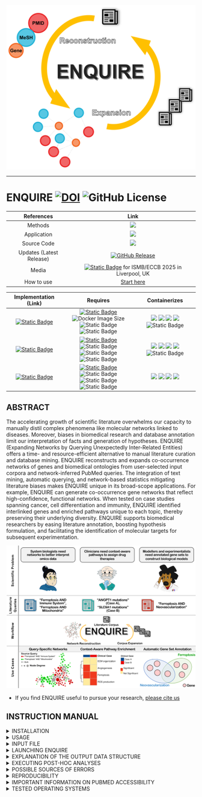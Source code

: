 <p align="center">
	<img src="https://github.com/Muszeb/ENQUIRE/blob/ENQUIRE-Docker/ENQUIRE_2025_LOGO_github.png" alt="drawing" width="800"/>
</p>

---

# ENQUIRE [![DOI](https://zenodo.org/badge/DOI/10.5281/zenodo.12734778.svg)](https://doi.org/10.5281/zenodo.12734778) ![GitHub License](https://img.shields.io/github/license/Muszeb/ENQUIRE)

[//]: # "<table>"
[//]: # "<tr><th> References </th><th> Distribution </th></tr>"
[//]: # "<tr><td>"

| References | Link |
| :---: | :---: |
| Methods | [<img src="https://upload.wikimedia.org/wikipedia/commons/7/77/Open_Access_logo_PLoS_transparent.svg" width="20"/>](https://doi.org/10.1371/journal.pcbi.1012745) | 
| Application | [<img src="https://upload.wikimedia.org/wikipedia/commons/7/77/Open_Access_logo_PLoS_transparent.svg" width="20"/>](https://doi.org/10.1038/s41598-025-11944-5) |  
| Source Code | [<img src="https://upload.wikimedia.org/wikipedia/commons/thumb/d/df/Figshare_logo.svg/2560px-Figshare_logo.svg.png" width="100"/>](https://doi.org/10.1371/journal.pcbi.1012745.s001) | 
| Updates (Latest Release) | [![GitHub Release](https://img.shields.io/github/v/release/muszeb/enquire?label=%20)](https://github.com/Muszeb/ENQUIRE/releases/latest) |
| Media | [![Static Badge](https://img.shields.io/badge/https%3A%2F%2Fimg.shields.io%2Fbadge%2F-Flash_Talk-white?style=plastic&logo=youtube&logoColor=red&logoSize=auto&label=%20&labelColor=white&color=white)](https://www.youtube.com/watch?v=APwoza1JZNY) for ISMB/ECCB 2025 in Liverpool, UK |
| How to use | [Start here](#instruction-manual) |

[//]: # "</td><td>"

| Implementation (<span id="Link">Link</span>) | Requires | Containerizes |
| :---: | :---: | :---: |
| [![Static Badge](https://img.shields.io/badge/https%3A%2F%2Fimg.shields.io%2Fbadge%2FDocker-latest-white?logo=Docker&logoColor=FFFFFF&label=Docker&labelColor=42a4f5)](https://hub.docker.com/r/muszeb/enquire) | [![Static Badge](https://img.shields.io/badge/OS-Docker--supported_platforms-azure?labelColor=gray?logoSize=auto)](https://docs.docker.com/engine/install/) <br> ![Docker Image Size](https://img.shields.io/docker/image-size/muszeb/enquire) ![Static Badge](https://img.shields.io/badge/RAM-%E2%89%A58GB-maroon?labelColor=gray?logoSize=auto) <br> ![Static Badge](https://img.shields.io/badge/GPU_acceleration-No-FFFF66?labelColor=gray?logoSize=auto) | <img src="https://upload.wikimedia.org/wikipedia/commons/thumb/6/66/Openlogo-debianV2.svg/1200px-Openlogo-debianV2.svg.png" width="19"/> <img src="https://upload.wikimedia.org/wikipedia/commons/thumb/4/4b/Bash_Logo_Colored.svg/512px-Bash_Logo_Colored.svg.png?20180723054350" width="21"/> <img src="https://upload.wikimedia.org/wikipedia/commons/thumb/c/c3/Python-logo-notext.svg/1200px-Python-logo-notext.svg.png" width="20"/> <img src="https://upload.wikimedia.org/wikipedia/commons/thumb/1/1b/R_logo.svg/724px-R_logo.svg.png?20240131042527" width="23"/> ![Static Badge](https://img.shields.io/badge/_-_-green?style=plastic&logo=Neo4j&logoColor=white&logoSize=auto) |
| [![Static Badge](https://img.shields.io/badge/https%3A%2F%2Fimg.shields.io%2Fbadge%2FApptainer-latest-white?logo=Figshare&logoColor=FFFFFF&label=Apptainer&labelColor=CC7700&color=FFFFFF?logoSize=auto)](https://doi.org/10.6084/m9.figshare.29357207.v2) | [![Static Badge](https://img.shields.io/badge/OS-Linux_and_Linux--VM-azure?labelColor=gray?logoSize=auto)](https://apptainer.org/docs/admin/main/installation.html) <br> ![Static Badge](https://img.shields.io/badge/image_size-2_GiB-orange?logoSize=auto) ![Static Badge](https://img.shields.io/badge/RAM-%E2%89%A58GB-maroon?labelColor=gray?logoSize=auto) <br> ![Static Badge](https://img.shields.io/badge/GPU_acceleration-No-FFFF66?labelColor=gray) | <img src="https://upload.wikimedia.org/wikipedia/commons/thumb/6/66/Openlogo-debianV2.svg/1200px-Openlogo-debianV2.svg.png" width="19"/> <img src="https://upload.wikimedia.org/wikipedia/commons/thumb/4/4b/Bash_Logo_Colored.svg/512px-Bash_Logo_Colored.svg.png?20180723054350" width="21"/> <img src="https://upload.wikimedia.org/wikipedia/commons/thumb/c/c3/Python-logo-notext.svg/1200px-Python-logo-notext.svg.png" width="20"/> <img src="https://upload.wikimedia.org/wikipedia/commons/thumb/1/1b/R_logo.svg/724px-R_logo.svg.png?20240131042527" width="23"/> ![Static Badge](https://img.shields.io/badge/_-_-green?style=plastic&logo=Neo4j&logoColor=white&logoSize=auto) |
| [![Static Badge](https://img.shields.io/badge/https%3A%2F%2Fimg.shields.io%2Fbadge%2FApptainer-original-white?logo=Figshare&logoColor=FFFFFF&label=Apptainer&labelColor=CC7700&color=FFFFFF)](https://doi.org/10.6084/m9.figshare.24434845.v10) | [![Static Badge](https://img.shields.io/badge/OS-Linux_and_Linux--VM-azure?labelColor=gray)](https://apptainer.org/docs/admin/main/installation.html) <br> ![Static Badge](https://img.shields.io/badge/image_size-1.4_GiB-orange) ![Static Badge](https://img.shields.io/badge/RAM-%E2%89%A58GB-maroon?labelColor=gray) <br> ![Static Badge](https://img.shields.io/badge/GPU_acceleration-No-FFFF66?labelColor=gray) | <img src="https://upload.wikimedia.org/wikipedia/commons/thumb/6/66/Openlogo-debianV2.svg/1200px-Openlogo-debianV2.svg.png" width="19"/> <img src="https://upload.wikimedia.org/wikipedia/commons/thumb/4/4b/Bash_Logo_Colored.svg/512px-Bash_Logo_Colored.svg.png?20180723054350" width="21"/> <img src="https://upload.wikimedia.org/wikipedia/commons/thumb/c/c3/Python-logo-notext.svg/1200px-Python-logo-notext.svg.png" width="20"/> <img src="https://upload.wikimedia.org/wikipedia/commons/thumb/1/1b/R_logo.svg/724px-R_logo.svg.png?20240131042527" width="23"/> |

[//]: # "</td></tr> </table>"

## ABSTRACT
The accelerating growth of scientific literature overwhelms our capacity to manually distil complex phenomena like molecular networks linked to diseases. Moreover, biases in biomedical research and database annotation limit our interpretation of facts and generation of hypotheses. ENQUIRE (Expanding Networks by Querying Unexpectedly Inter-Related Entities) offers a time- and resource-efficient alternative to manual literature curation and database mining. ENQUIRE reconstructs and expands co-occurrence networks of genes and biomedical ontologies from user-selected input corpora and network-inferred PubMed queries. The integration of text mining, automatic querying, and network-based statistics mitigating literature biases makes ENQUIRE unique in its broad-scope applications. For example, ENQUIRE can generate co-occurrence gene networks that reflect high-confidence, functional networks. When tested on case studies spanning cancer, cell differentiation and immunity, ENQUIRE identified interlinked genes and enriched pathways unique to each topic, thereby preserving their underlying diversity. ENQUIRE supports biomedical researchers by easing literature annotation, boosting hypothesis formulation, and facilitating the identification of molecular targets for subsequent experimentation.

<p align="center">
	<img src="https://github.com/Muszeb/ENQUIRE/blob/main/ENQUIRE_graphical_abstract.png" alt="drawing" width="800"/>
</p>

- If you find ENQUIRE useful to pursue your research, [please cite us](https://www.biorxiv.org/content/10.1101/2023.09.10.556351v1)

## INSTRUCTION MANUAL

<details><summary>INSTALLATION</summary> 

ENQUIRE can currently be run on LINUX systems and LINUX virtual machines using [Apptainer/Singularity](https://apptainer.org/docs/user/latest/introduction.html) and on Linux, MacOS, and Windows using [Docker](https://www.docker.com/). Please check the [implementation table](#Link) for the latest available images and requirements. The information details below refer to the original image size provided alongside ENQUIRE's original publication. 

If you would rather use Docker instead of Singularity, please follow the dedicated README available [here](https://github.com/Muszeb/ENQUIRE/tree/ENQUIRE-Docker).
If you want to use ENQUIRE with Apptainer/Singularity, please install the latter following the steps for [Linux](https://apptainer.org/docs/admin/main/installation.html#install-from-pre-built-packages) or [Windows/Mac](https://apptainer.org/docs/admin/main/installation.html#installation-on-windows-or-mac). The file called `ENQUIRE.sif` (1.5 GB in size) is a compressed Singularity Image File (SIF) that already contains all the code, dependendencies and stable metadata needed to run ENQUIRE, so no extra installation steps are needed. We recommend adding the path to the `apptainer` executable to your `PATH` variable (e.g. by editing your `.bashrc` file). This allows to directly execute `ENQUIRE.sif` as any other executable (`./ENQUIRE.sif`).

Next, clone the repository:

```bash
git clone https://github.com/Muszeb/ENQUIRE.git
cd ENQUIRE
```

then, download the SIF image file `ENQUIRE.sif` from [FigShare](https://figshare.com/articles/software/ENQUIRE/24434845) and place it in the repository, check that the file is intact with `md5sum`, and make it executable

```
md5sum -c md5sum_ENQUIRE_sif.txt
chmod +x ENQUIRE.sif
```

You can then place the `ENQUIRE` directory or `ENQUIRE.sif` wherever you wish to, and possibly add its location to your `PATH` variable for an easier calling.

[Back to the beginning of the instruction manual](#instruction-manual)

</details>

<details><summary>USAGE</summary> 

**The exemplary code snippets assume that `apptainer` location is added to your `PATH` variable, and that you're running the commands from the `ENQUIRE` main directory (do `cd /path/to/ENQUIRE` to test them).**
Here is how you call ENQUIRE scripts using `ENQUIRE.sif`:

```bash
# assuming the `apptainer` location is in your PATH variable and you did `cd ENQUIRE` or `ENQUIRE.sif` is in your working directory
Usage: ./ENQUIRE.sif <script_name> [script_argument]
```

Where `<script_name>` is one of:

- `efetch_references.py`
- `ENQUIRE.sh`
- `context_aware_gene_sets.R`
- `context_aware_pathway_enrichment.R`

[Back to the beginning of the instruction manual](#instruction-manual)

</details>

<details><summary>INPUT FILE</summary>

A valid input file should consist of a list of PubMed Identifiers (PMIDs) stored in plain text files, one PMID per line.
The easiest way to generate a valid ENQUIRE input file is to generate a [PubMed query on the NCBI's website](https://pubmed.ncbi.nlm.nih.gov/). Use of MeSH terms and exclusion of review articles is recommended but not mandatory. Then, click on **Save**, choose **Selection: All results** and **Format: PMID**, and **Create file**: 
![Example of a PubMed Query with ENQUIRE-compliant Save options](https://github.com/Muszeb/ENQUIRE/blob/main/Example_Input_PubMed_Query.png)
Alternatively, we also offer a Python script to extract the PubMed identifiers of all papers cited in a reading of interest (e.g. a review paper of a particular topic). From the `ENQUIRE` folder and virtual environment, type on the command line:

```bash
# assuming the `apptainer` location is in your PATH variable and you did `cd ENQUIRE` or `ENQUIRE.sif` is in your working directory
./ENQUIRE.sif efetch_references.py tag ref1 ref2 ref3 ...
```
where `tag` is the name of the plain text output file, while `ref1 ref2 ref3 ...` are the PMIDs of the papers you want to extract the references from. The output will look like the example from the previous section and is therefore ready to be used as ENQUIRE input. 
**DISCLAIMER**: if the references are not annotated into the Pubmed's API, The script will silently return no match - this may go unnoticed when fetching references from multiple articles. As a rule of thumb, look for "References" in the "page navigation" menu on the Pubmed page of the article of interest to tell the web-annotation status of an article.

[Back to the beginning of the instruction manual](#instruction-manual)

</details>

<details><summary>LAUNCHING ENQUIRE</summary> 

- Before running an actual task, take a look at `ENQUIRE_methods_overview.png`: the figure briefly illustrates the main steps of the algorithm.

- In the next exemplary code snippet, we assumed you cloned this repository and `ENQUIRE` is your current working directory.

- **IMPORTANT NOTE**: it is highly recommended to get an **NCBI API_KEY** before running ENQUIRE. [Getting one is very easy](https://support.nlm.nih.gov/knowledgebase/article/KA-05317/en-us). You can then copy the API key and enter it as an environmental variable on the command line, like so: 
```bash
export NCBI_API_KEY=your_api_key_here
```
This will ensure your API KEY is passed as an environmental variable to all ENQUIRE runs within the same terminal session. 

- you can inspect the code Help section by running (from the `ENQUIRE` directory) `./ENQUIRE.sif ENQUIRE.sh -h`:
 
```
####################################################################################

Expanding Networks by Querying Unexpectedly Inter-Related Entities

####################################################################################

####################################################################################

Usage: ./ENQUIRE.sif ENQUIRE.sh [script_arguments]

Legend:	[-flag_short|--flag_long|config file variable, if available]:

[-p|--path|wd] = the path to the working directory (wd), where the output directory will be written in.
	It must be the ENQUIRE main folder, with ./code and ./input as subfolders.
	The default is the current working directory.

[-i|--input|to_py] = input.txt: a 'seed' input text file containing one PMID per line.
	It can be obtained from a PubMed querying specifying 'PMID' as the download format option.
	A minimun of 3 entries is required, but a list at least a few dozens articles is highly recommended.

[-t|--tag|tag] = A tag definining the task.
	It must be an alphanumeric string (underline_spaced_words are accepted).

[-j|--ncores|ncores] = The max number of CPU cores to be used.
	Default is 6.

[-c|--combine-set|comb] = how many k entities should be intersected to construct a query?
	3: loose searches, 4: moderate (default), 5: very strict queries.

[-r|--representativeness|thr] = representativeness threshold (%) for a subgraph to be included in the network expansion steps (default: 1 %).
	Example: if a subgraph contains nodes exclusively mentioned in 1 paper out of a total of 100, that subgraph has a 1% representativeness.

[-a|--attempts|A] = how many query attempts (i.e. k-sized graphlets) should be run to connect any two network communities?
	1: conservative, 2: moderate (default), 3: greedy.

[-k|--connectivity|K] = minimal community connectivity (K), which applies to any expansion-derived entities:
	each gene/MeSH term must be connected to at least K original communities to be incorporated in the expanded network - default: 2.

[-e|--entity|etype] = which entity type ('gene','MeSH') are you interested into? Omit or 'all' to textmine both entities.

[-f|--config] = if a config file is being used, specify its full path (e.g. input/textmining_config.txt).
	This option overwrites any parameter set by a different option.

[-w|--rscript|rscript] = path to the Rscript compiler. If using 'ENQUIRE.sif', it defaults to the containerized version of R.

[-d|--inputdata|sd] = path to the input data folder. If using 'ENQUIRE.sif', it defaults to the containerized input folder.
	WARNING: this option is still under development, to allow users to set different species targets
	and subsequently change the H.s. specific metadata.

[-m|--cellentitymodule|CELLTAGSBOOL] = Boolean, enable removing of character spans tagged as cell lines or types (e.g. 'CD8+ T-cell')?
	Default: False.

[-h|--help] = print this help message.

You might be seeing this Help because of an input error.

####################################################################################
``` 

Let's set up an example: we want to extract biomedical information from publications dealing with chemically-induced colitis in melanoma patients undergoing checkpoint-inhibitors therapy. Our ENQUIRE job might then look something like

```bash
# assuming the `apptainer` location is in your PATH variable and you did `cd ENQUIRE` or `ENQUIRE.sif` is in your working directory
./ENQUIRE.sif ENQUIRE.sh -t ICI_and_Colitis -i test_input/pmid-ICI_and_Colitis.txt
```

Where all the other parameters described in the `Help` message of `ENQUIRE.sh` are set to default values. The passing of the parameters could be easen by using the `ENQUIRE_config.txt` file that resides in the main `ENQUIRE` directory: the left hand side of each variable assignment must be kept unchanged, while the right hand side can be tweaked according to one's needs. Additional information on the parameters are given in `ENQUIRE_flowchart.png`. Then, the program can be launched by running:

```bash
# assuming the `apptainer` location is in your PATH variable and you did `cd ENQUIRE` or `ENQUIRE.sif` is in your working directory
./ENQUIRE.sif ENQUIRE.sh -f ENQUIRE_config.txt
```

[Back to the beginning of the instruction manual](#instruction-manual)

</details>

<details><summary>EXPLANATION OF THE OUTPUT DATA STRUCTURE</summary>

- Provided a recognisable `tag` has been passed to textmining algorithm, a typical output would produce a folder named `tmp-tag`, which in turn contains as many subdirectories as the number of steps/iterations performed. For example, if the algorithm performed 
    
    1. Reconstruction of a Gene/Mesh network from the original set of papers;
    2. One query expansion and network reconstruction as the Gene/Mesh network was not fully connected yet;
    3. One query expansion and network reconstruction as the gene-gene network was not fully connected yet, then stopped;

    Then there will be three subfolders, namely `tag`, `tag_subgraph_expansion1`, `tag_subgraph_expansion2`. The counter attached to folders and file names records the subsequent attempts to the expansion and reconstruction of co-occurence networks.

	![](https://github.com/Muszeb/ENQUIRE/blob/main/output_overview/main_structure.png)

   Typically, within each of these sub-folders/iterations, three pairs of edge and node tables can be found, respectively corresponding to "Complete" (Gene/Mesh), "Gene"- and "Mesh"-only networks (TSV files). These files can be easily imported in Cytoscape or similar graph visualization tools.

	![](https://github.com/Muszeb/ENQUIRE/blob/main/output_overview/node_edgetabs.png)

	Whenever it wasn't possible to obtain one or more of the aforementioned networks, the pipeline should print a message with information on the most meaningful files to look at. It is worth mentioning that the file `tag...Complete_literature_links.tsv` within each subfolder allows fast retrieval of specific edge-associated papers by means of encoded hyperlinks.

 	![](https://github.com/Muszeb/ENQUIRE/blob/main/output_overview/litlinks.png)

	The batch of queries that were tested in each iteration is stored in `tag...ordered_queries.tsv` within each respective subfolder. Additional meta-data can be explored under the `data/` subfolder. Besides node and edge tables for individual subgraphs (i.e. gene/MeSH of gene-only connected components), here you could also explore how the original co-occurrence multigraph looked like, before the network-based test statistics (`tag...edge_list_allxall.tsv`). 
	
	![](https://github.com/Muszeb/ENQUIRE/blob/main/output_overview/data.png)

    Furthemore, under `tmp-tag`, the file `source_pmids.txt` contains all the inspected articles for the given ENQUIRE job. These can also be consulted specifically for each iteration under `tmp-tag/efetch_inputs`.
   
    Please don't hesitate to contact us for any clarification on the purposes of any file.
  
- Interactive .html networks

	It is also possible to visually inspect Gene-MeSH networks and the reduced networks containing only cliques in two .html files, respectively stored within each iteration's subfolder as `tag...interactive_Gene-MeSH_Network.html` and `tag...interactive_Cliques_Network.html`.

	![](https://github.com/Muszeb/ENQUIRE/blob/main/output_overview/html.png)

[Back to the beginning of the instruction manual](#instruction-manual)

</details>

<details><summary>EXECUTING POST-HOC ANALYSES</summary> 

#### Context-aware gene set annotation 
- Run `./ENQUIRE.sif context_aware_gene_sets.R [options]` to perform automatic annotation of gene sets, using ENQUIRE-generated, Gene/MeSH edge and node tables and Fuzzy-C-Means (FCM). See the original manuscript for further information.

```
Usage: ./ENQUIRE.sif context_aware_gene_sets.R [options]

Options:
	-w PATH, --directory=PATH
		Output directory [default to current working directory]

	-e PATH, --edgetable=PATH
		Path to an ENQUIRE-generated, Gene/MeSH edge table file (required)

	-n PATH, --nodetable=PATH
		Path to an ENQUIRE-generated, Gene/MeSH node table file (required)

	-t TAG, --tag=TAG
		tag prefix for all output files (default to 'ENQUIRE')

	-o MODALITY, --modality=MODALITY
		node embedding modality used for clustering.
		Default is node2vec+ (Liu et al. 2023), using `ztPois.cdf` as weights, as implemented in https://github.com/krishnanlab/PecanPy.
		Type 'invlogweight' to reproduce the method described in ENQUIRE's original publication (Musella et al. 2025).

	--num-walks=NUMWALKS
		node2vec parameter. Number of walks per source. (default: 150)

	--walk-length=WALKLENGTH
		node2vec parameter. Length of walk per source. (default: 150)

	--n2vp=N2VP
		node2vec parameter. Return hyperparameter. (default: 1)

	--n2vq=N2VQ
		node2vec parameter. Inout hyperparameter. (default: 2)

	--window-size=WINDOWSIZE
		node2vec parameter. Context size for optimization. (default: 10)

	--dimensions=DIMENSIONS
		node2vec parameter. Number of dimensions. (default: 32)

	-d PARAMETER, --membdeg=PARAMETER
		minimal membership degree for gene-to-cluster association (default: 0.05), range [0-1]

	-r PARAMETER, --round=PARAMETER
		Should membership degrees be rounded to the first significant digit (helps the stability of the results)?
		default: True [T,F]

	-s PARAMETER, --setsize=PARAMETER
		minimal gene set size (default: 2)

	-v VARIANCE, --varthreshold=VARIANCE
		Dimensionality reduction based on the chosen proportion of Variance
		observed upon PCA-transforming the inverse-log-similarity between nodes (default: 0.99. range [0-1]).
		Set it to 1 to use untrasformed, scaled node similarities.

	-m MESH, --meshxgs=MESH
		How many MeSH terms which are closest to the cluster centroids should be used to describe a gene set? (default:3)

	-p PATH, --netpathdata=PATH
		Path to 'ENQUIRE-KNet_STRING_RefNet_Reactome_Paths.RData.gz' (required).
		If using the ENQUIRE.sif singularity image, the default path should point to the containerized copy of the file.

	-h, --help
		Show this help message and exit
```

- You can use the exemplary output files contained in `tmp-Ferroptosis_and_Immune_System` to test the script:
```bash
# assuming the `apptainer` location is in your PATH variable and you did `cd ENQUIRE` or `ENQUIRE.sif` is in your working directory
./ENQUIRE.sif context_aware_gene_sets.R -e tmp-Ferroptosis_and_Immune_System/Ferroptosis_and_Immune_System/Ferroptosis_and_Immune_System_Complete_edges_table_subgraph.tsv 
-n tmp-Ferroptosis_and_Immune_System/Ferroptosis_and_Immune_System/Ferroptosis_and_Immune_System_Complete_nodes_table_subgraph.tsv
```
The output will be saved in the default-tagged spreadsheet file `ENQUIRE_context_aware_gene_sets.xlsx` as well as a plot showing the reconstructed gene sets as a PNG image. Please note that the script might last quite long, due to the FCM algorithm.

#### Context-aware pathway enrichment analysis
- Run `./ENQUIRE.sif context_aware_pathway_enrichment.R [options]` to perform topology-based, pathway enrichment analysis using [SANTA](https://www.bioconductor.org/packages/devel/bioc/vignettes/SANTA/inst/doc/SANTA-vignette.html), Reactome *H. sapiens* pathways, and STRING's *H. sapiens*, physical PPI network, using ENQUIRE-generated, gene-gene edge table. See the original manuscript for further information.

```
Usage: Rscript code/context_aware_pathway_enrichment.R [options]

Options:
	-w PATH, --directory=PATH
		Working directory (default to current working directory)

	-o PATH, --outdirectory=PATH
		Output directory (default to current working directory, and must preexist)

	-n PATH, --netpathdata=PATH
		Path to 'ENQUIRE-KNet_STRING_RefNet_Reactome_Paths.RData.gz' (required).
		If using the ENQUIRE.sif singularity image, the default path should point to the containerized copy of the file.

	-e PATH, --edgetable=PATH
		Path to an ENQUIRE-generated, gene-gene edge table file (required).

	-c PARAMETER, --cores=PARAMETER
		max number of cores used (PSOCK parallelization) (default: 4), >1 recommended.

	-t TAG, --tag=TAG
		tag prefix (default to 'ENQUIRE').

	-s PARAMETER, --setsize=PARAMETER
		maximum Reactome pathway size (default: 100, minimum 3).

	-p PARAMETER, --permutations=PARAMETER
		number of permutations to infer KNet null distribution
		(default: 100, the higher the more accurate the test statistics).

	-f PARAMETER, --padjust=PARAMETER
		P-value adjustment method, must be one of [holm, hochberg, hommel, bonferroni, BH, BY, fdr, none].
		Default: holm.

	-q QSCORENET, --qscorenet=QSCORENET
		Do you want to save a copy of the STRING network in GRAPHML format with ENQUIRE-inferred QScores as node weights?
		default: False [T,F]

	-h, --help
		Show this help message and exit
```

- You can use the exemplary output files contained in `tmp-Ferroptosis_and_Immune_System` to test the script (we reduce the number of tested pathways with the `s` parameter to speed up the process):
```bash
# assuming the `apptainer` location is in your PATH variable and you did `cd ENQUIRE` or `ENQUIRE.sif` is in your working directory
./ENQUIRE.sif context_aware_pathway_enrichment.R -e tmp-Ferroptosis_and_Immune_System/Ferroptosis_and_Immune_System/Ferroptosis_and_Immune_System_Genes_edges_table_subgraph.tsv -s 30
```
The output will be saved in the default-tagged spreadsheet file `ENQUIRE_context_aware_pathway_enrichment.xlsx`, together with two PNG images showing the test statistics p-value distribution and the correlation between the Node score and degree. Please note that the script might take quite long to finish, and it benefits from a high performance computer, if available. 

[Back to the beginning of the instruction manual](#instruction-manual)

</details>

<details><summary> POSSIBLE SOURCES OF ERRORS </summary>

- Test the command `which apptainer`: if `apptainer` location is not in your `PATH` variable, you need to invoke it by specifying its path, that is doing `/path/to/apptainer run /path/to/ENQUIRE.sif ...` instead of `./path/to/ENQUIRE.sif ...`

- Test the command `awk '/MemAvailable/ {print $2}' /proc/meminfo` on your command line: this is the way ENQUIRE checks the available RAM on Linux systems, in order to avoid overflows.  Make sure `awk` is installed on your system. If you witness a non-awk related issue, contact us with information on your system and possible solutions to alternatively track the available memory on your OS.

- When computing large networks, an error related to the default `Stack Size` can potentially appear, especially when running R scripts, such as `Error: C stack usage is too close to the limit`. In this case, one shall set a higher stacksize to allow the script to complete, via 

    ```
    ulimit -s N 
    ```    
    Where `N` shall be a size expressed in Kb to set as the maximum stack size. You could first check the number returned by `Cstack_info()` in an active R shell. You can read more about the issue [here](https://stackoverflow.com/questions/14719349/error-c-stack-usage-is-too-close-to-the-limit) and [here](https://rdrr.io/r/base/Cstack_info.html).

- If you get a `curl`-related error of the form 
```bash
HTTP/1.1 400 Bad Request
 WARNING:  FAILURE ( Thu Feb 15 10:24:24 AM CET 2024 )
```

It means that NCBI is not willing to process your request. Sometimes, this can be due to a server hiccup, but most times using an API KEY fixes the issue. [Getting one is very easy](https://support.nlm.nih.gov/knowledgebase/article/KA-05317/en-us). You can then copy the API key and enter it as an environmental variable on the command line, like so: 
```bash
export NCBI_API_KEY=your_api_key_here
```
This will ensure your API KEY is passed as an environmental variable to all ENQUIRE runs within the same terminal session. 

</details>

<details><summary> REPRODUCIBILITY </summary>

Two identical runs of ENQUIRE should produce identical co-occurrence networks and query formulations, as long as NCBI made no updates on the MeSH indexing of PubMed articles involved during the time that separates the two runs. In that case, the later run should produce queries that are supersets of the earlier one.
The exemplary output directory `tmp-Ferroptosis_and_Immune_System` was generated between 10.10.23 and 11.10.23 and has been used to generate the results illustrated in the ENQUIRE manuscript. The output was found to be reproducible on 3 different Linux Machines (2 Ubuntu and 1 ARCH-LINUX distributions).
The use of a containerized image (the SIF file) should guarantee the reproducibility irrespective of the host operating system. While several other tests on different operating systems show consistency in the network reconstruction steps, we cannot rule out the possibility that the network expansion step might diverge in some cases, irrespective of the internally coded, fixed seeds.

[Back to the beginning of the instruction manual](#instruction-manual)

</details>

<details><summary>IMPORTANT INFORMATION ON PUBMED ACCESSIBILITY</summary>
	
As of 21.11.22, [important changes](https://www.nlm.nih.gov/pubs/techbull/so22/so22_updated_pubmed_e_utilities.html) have been applied to NCBI's e-utilities. In particular, it is now impossible to stream all records exceeding 10,000 PMIDs from any particular query to the PubMed database. This required to redesign the use of the e-utilities. While it's overall functionality was still preserved, we cannot guarantee the retrieval of all matching records, if the network-based queries obtained by intersecting relevant entities match more than 10,000 records (typically, this is a rare event when intersecting at least 4 distinct entities).
</details>

<details><summary>TESTED OPERATING SYSTEMS </summary>

 Below is a list of operating systems tested for installation and running of Singularity/Apptainer and ENQUIRE:

 - Linux 6.4.12-arch1-1 #1 SMP PREEMPT_DYNAMIC (x86_64 GNU/LINUX)
 - Linux 5.15.0-84-generic #93~20.04.1-Ubuntu SMP (x86_64 GNU/LINUX)
 - Virtual Machine created using Oracle Virtual Box and running Ubuntu 20 LTS
 - MacOS Catalina 15.7 (Docker implementation, mid-2012 MacBook Pro)
 - Windows 10 (Docker implementation) 

[Back to the beginning of the instruction manual](#instruction-manual)

</details>
